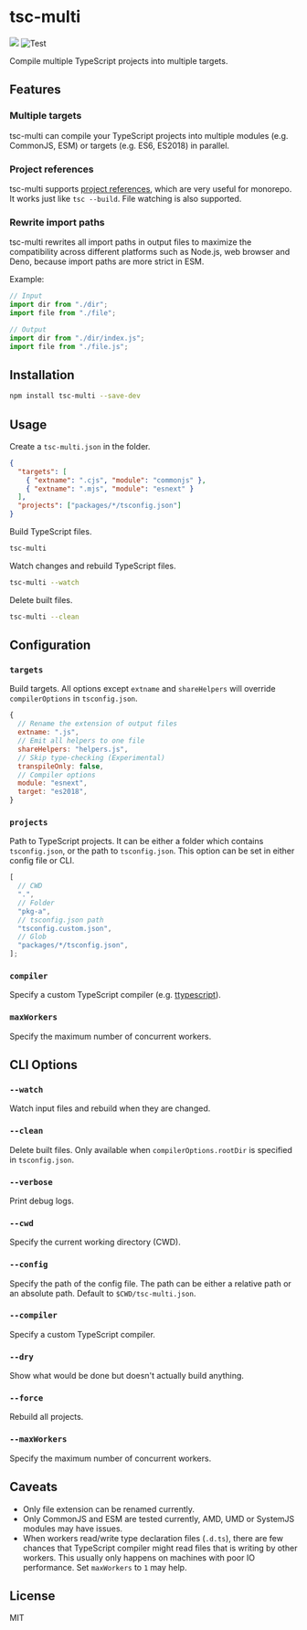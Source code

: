 # tsc-multi

[![](https://img.shields.io/npm/v/tsc-multi.svg)](https://www.npmjs.com/package/tsc-multi) ![Test](https://github.com/tommy351/tsc-multi/workflows/Test/badge.svg)

Compile multiple TypeScript projects into multiple targets.

## Features

### Multiple targets

tsc-multi can compile your TypeScript projects into multiple modules (e.g. CommonJS, ESM) or targets (e.g. ES6, ES2018) in parallel.

### Project references

tsc-multi supports [project references](https://www.typescriptlang.org/docs/handbook/project-references.html), which are very useful for monorepo. It works just like `tsc --build`. File watching is also supported.

### Rewrite import paths

tsc-multi rewrites all import paths in output files to maximize the compatibility across different platforms such as Node.js, web browser and Deno, because import paths are more strict in ESM.

Example:

```ts
// Input
import dir from "./dir";
import file from "./file";

// Output
import dir from "./dir/index.js";
import file from "./file.js";
```

## Installation

```sh
npm install tsc-multi --save-dev
```

## Usage

Create a `tsc-multi.json` in the folder.

```json
{
  "targets": [
    { "extname": ".cjs", "module": "commonjs" },
    { "extname": ".mjs", "module": "esnext" }
  ],
  "projects": ["packages/*/tsconfig.json"]
}
```

Build TypeScript files.

```sh
tsc-multi
```

Watch changes and rebuild TypeScript files.

```sh
tsc-multi --watch
```

Delete built files.

```sh
tsc-multi --clean
```

## Configuration

### `targets`

Build targets. All options except `extname` and `shareHelpers` will override `compilerOptions` in `tsconfig.json`.

```js
{
  // Rename the extension of output files
  extname: ".js",
  // Emit all helpers to one file
  shareHelpers: "helpers.js",
  // Skip type-checking (Experimental)
  transpileOnly: false,
  // Compiler options
  module: "esnext",
  target: "es2018",
}
```

### `projects`

Path to TypeScript projects. It can be either a folder which contains `tsconfig.json`, or the path to `tsconfig.json`. This option can be set in either config file or CLI.

```js
[
  // CWD
  ".",
  // Folder
  "pkg-a",
  // tsconfig.json path
  "tsconfig.custom.json",
  // Glob
  "packages/*/tsconfig.json",
];
```

### `compiler`

Specify a custom TypeScript compiler (e.g. [ttypescript]).

### `maxWorkers`

Specify the maximum number of concurrent workers.

## CLI Options

### `--watch`

Watch input files and rebuild when they are changed.

### `--clean`

Delete built files. Only available when `compilerOptions.rootDir` is specified in `tsconfig.json`.

### `--verbose`

Print debug logs.

### `--cwd`

Specify the current working directory (CWD).

### `--config`

Specify the path of the config file. The path can be either a relative path or an absolute path. Default to `$CWD/tsc-multi.json`.

### `--compiler`

Specify a custom TypeScript compiler.

### `--dry`

Show what would be done but doesn't actually build anything.

### `--force`

Rebuild all projects.

### `--maxWorkers`

Specify the maximum number of concurrent workers.

## Caveats

- Only file extension can be renamed currently.
- Only CommonJS and ESM are tested currently, AMD, UMD or SystemJS modules may have issues.
- When workers read/write type declaration files (`.d.ts`), there are few chances that TypeScript compiler might read files that is writing by other workers. This usually only happens on machines with poor IO performance. Set `maxWorkers` to `1` may help.

## License

MIT

[ttypescript]: https://github.com/cevek/ttypescript
